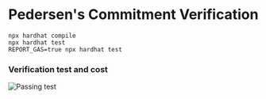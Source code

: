 # Pedersen's Commitment Verification

```shell
npx hardhat compile
npx hardhat test
REPORT_GAS=true npx hardhat test
```

### Verification test and cost

![Passing test](https://i.imgur.com/DJsSK3I.png)
